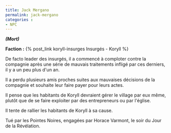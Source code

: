 ```yaml
---
title: Jack Mergano
permalink: jack-mergano
categories :
- NPC
---
```


***(Mort)***

**Faction :** {% post_link koryll-insurges Insurgés - Koryll %}

De facto leader des insurgés, il a commencé à comploter contre la compagnie après une série de mauvais traitements infligé par ces derniers, il y a un peu plus d'un an.

Il a perdu plusieurs amis proches suites aux mauvaises décisions de la compagnie et souhaite leur faire payer pour leurs actes.

Il pense que les habitants de Koryll devraient gérer le village par eux même, plutôt que de se faire exploiter par des entrepreneurs ou par l'église.

Il tente de rallier les habitants de Koryll à sa cause.

Tué par les Pointes Noires, engagées par Horace Varmont, le soir du Jour de la Révélation.
